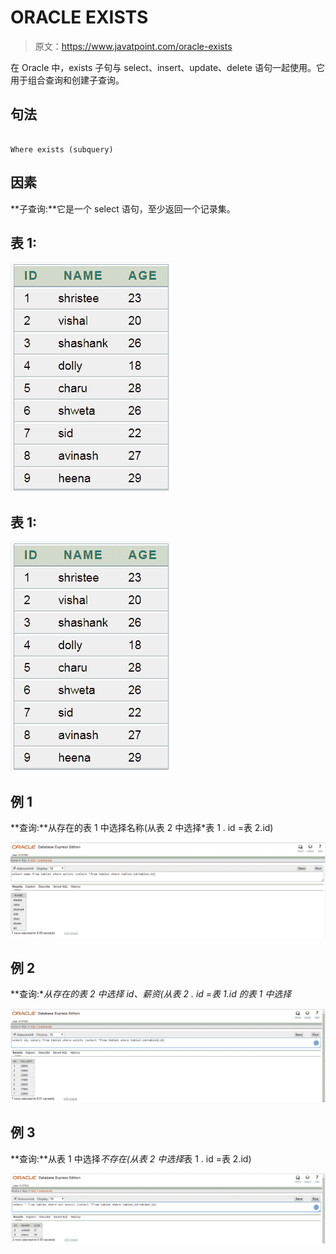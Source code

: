 # ORACLE EXISTS

> 原文：<https://www.javatpoint.com/oracle-exists>

在 Oracle 中，exists 子句与 select、insert、update、delete 语句一起使用。它用于组合查询和创建子查询。

## 句法

```

Where exists (subquery)

```

## 因素

**子查询:**它是一个 select 语句，至少返回一个记录集。

## 表 1:

![ORACLE EXISTS](img/b264f93428b07eaa0db9535c3494c3c1.png)

## 表 1:

![ORACLE EXISTS](img/f6e82d5b145ff0966b89f09b66d32993.png)

## 例 1

**查询:**从存在的表 1 中选择名称(从表 2 中选择*表 1 . id =表 2.id)

![ORACLE EXISTS](img/f75bd533b9553814d569cacc2370c254.png)

## 例 2

**查询:**从存在的表 2 中选择 id、薪资(从表 2 . id =表 1.id 的表 1 中选择*

![ORACLE EXISTS](img/337e59190e78ce88bf70ddb8b1f4e170.png)

## 例 3

**查询:**从表 1 中选择*不存在(从表 2 中选择*表 1 . id =表 2.id)

![ORACLE EXISTS](img/12c6b80c8c49c987391741da9faed745.png)